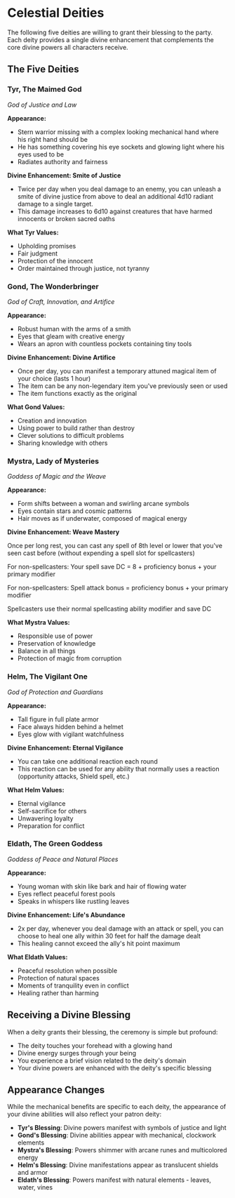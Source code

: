 # Celestial Deities

The following five deities are willing to grant their blessing to the party. Each deity provides a single divine enhancement that complements the core divine powers all characters receive.

## The Five Deities

### Tyr, The Maimed God
*God of Justice and Law*

**Appearance:** 
- Stern warrior missing with a complex looking mechanical hand where his right hand should be
- He has something covering his eye sockets and glowing light where his eyes used to be
- Radiates authority and fairness

**Divine Enhancement: Smite of Justice**
- Twice per day when you deal damage to an enemy, you can unleash a smite of divine justice from above to deal an additional 4d10 radiant damage to a single target.
- This damage increases to 6d10 against creatures that have harmed innocents or broken sacred oaths

**What Tyr Values:**
- Upholding promises
- Fair judgment
- Protection of the innocent
- Order maintained through justice, not tyranny

### Gond, The Wonderbringer
*God of Craft, Innovation, and Artifice*

**Appearance:**
- Robust human with the arms of a smith
- Eyes that gleam with creative energy
- Wears an apron with countless pockets containing tiny tools

**Divine Enhancement: Divine Artifice**
- Once per day, you can manifest a temporary attuned magical item of your choice (lasts 1 hour)
- The item can be any non-legendary item you've previously seen or used
- The item functions exactly as the original

**What Gond Values:**
- Creation and innovation
- Using power to build rather than destroy
- Clever solutions to difficult problems
- Sharing knowledge with others

### Mystra, Lady of Mysteries
*Goddess of Magic and the Weave*

**Appearance:**
- Form shifts between a woman and swirling arcane symbols
- Eyes contain stars and cosmic patterns
- Hair moves as if underwater, composed of magical energy

**Divine Enhancement: Weave Mastery**

Once per long rest, you can cast any spell of 8th level or lower that you've seen cast before (without expending a spell slot for spellcasters)

For non-spellcasters: Your spell save DC = 8 + proficiency bonus + your primary modifier

For non-spellcasters: Spell attack bonus = proficiency bonus + your primary modifier

Spellcasters use their normal spellcasting ability modifier and save DC

**What Mystra Values:**
- Responsible use of power
- Preservation of knowledge
- Balance in all things
- Protection of magic from corruption

### Helm, The Vigilant One
*God of Protection and Guardians*

**Appearance:**
- Tall figure in full plate armor
- Face always hidden behind a helmet
- Eyes glow with vigilant watchfulness

**Divine Enhancement: Eternal Vigilance**
- You can take one additional reaction each round
- This reaction can be used for any ability that normally uses a reaction (opportunity attacks, Shield spell, etc.)

**What Helm Values:**
- Eternal vigilance
- Self-sacrifice for others
- Unwavering loyalty
- Preparation for conflict

### Eldath, The Green Goddess
*Goddess of Peace and Natural Places*

**Appearance:**
- Young woman with skin like bark and hair of flowing water
- Eyes reflect peaceful forest pools
- Speaks in whispers like rustling leaves

**Divine Enhancement: Life's Abundance**
- 2x per day, whenever you deal damage with an attack or spell, you can choose to heal one ally within 30 feet for half the damage dealt
- This healing cannot exceed the ally's hit point maximum

**What Eldath Values:**
- Peaceful resolution when possible
- Protection of natural spaces
- Moments of tranquility even in conflict
- Healing rather than harming

## Receiving a Divine Blessing

When a deity grants their blessing, the ceremony is simple but profound:

- The deity touches your forehead with a glowing hand
- Divine energy surges through your being
- You experience a brief vision related to the deity's domain
- Your divine powers are enhanced with the deity's specific blessing

## Appearance Changes

While the mechanical benefits are specific to each deity, the appearance of your divine abilities will also reflect your patron deity:

- **Tyr's Blessing**: Divine powers manifest with symbols of justice and light
- **Gond's Blessing**: Divine abilities appear with mechanical, clockwork elements
- **Mystra's Blessing**: Powers shimmer with arcane runes and multicolored energy
- **Helm's Blessing**: Divine manifestations appear as translucent shields and armor
- **Eldath's Blessing**: Powers manifest with natural elements - leaves, water, vines 